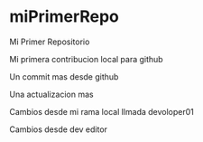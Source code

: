 # miPrimerRepo

Mi Primer Repositorio

Mi primera contribucion local para github

Un commit mas desde github

Una actualizacion mas

Cambios desde mi rama local llmada devoloper01

Cambios desde dev editor

